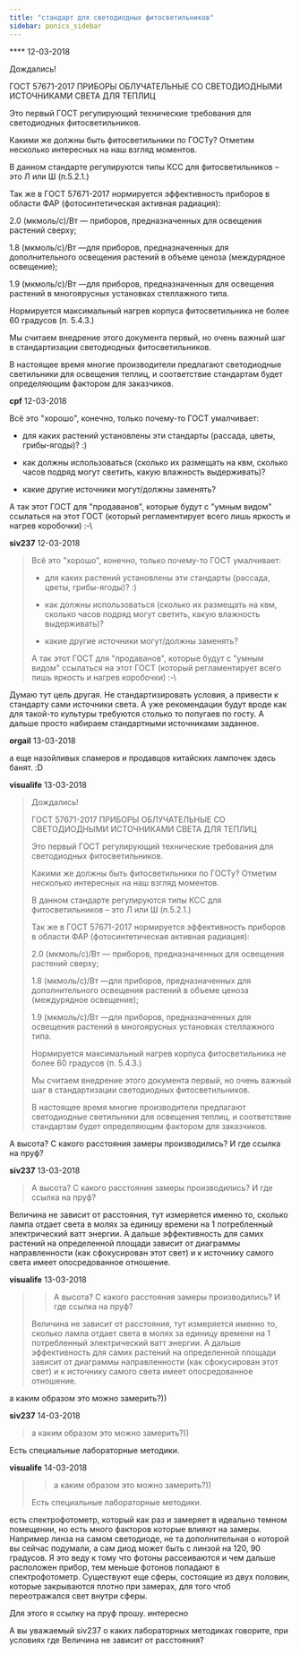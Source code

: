 ```yaml
---
title: "стандарт для светодиодных фитосветильников"
sidebar: ponics_sidebar
---
```


**** 12-03-2018

Дождались!

ГОСТ 57671-2017 ПРИБОРЫ ОБЛУЧАТЕЛЬНЫЕ СО СВЕТОДИОДНЫМИ ИСТОЧНИКАМИ СВЕТА ДЛЯ ТЕПЛИЦ

Это первый ГОСТ регулирующий технические требования для светодиодных фитосветильников.

Какими же должны быть фитосветильники по ГОСТу? Отметим несколько интересных на наш взгляд моментов.

В данном стандарте регулируются типы КСС для фитосветильников – это Л или Ш (п.5.2.1.)

Так же в ГОСТ 57671-2017 нормируется эффективность приборов в области ФАР (фотосинтетическая активная радиация):

2.0 (мкмоль/с)/Вт — приборов, предназначенных для освещения растений сверху;

1.8 (мкмоль/с)/Вт —для приборов, предназначенных для дополнительного освещения растений в объеме ценоза (междурядное освещение);

1.9 (мкмоль/с)/Вт —для приборов, предназначенных для освещения растений в многоярусных установках стеллажного типа.

Нормируется максимальный нагрев корпуса фитосветильника не более 60 градусов (п. 5.4.3.)

Мы считаем внедрение этого документа первый, но очень важный шаг в стандартизации светодиодных фитосветильников.

В настоящее время многие производители предлагают светодиодные светильники для освещения теплиц, и соответствие стандартам будет определяющим фактором для заказчиков.


**cpf** 12-03-2018

Всё это "хорошо", конечно, только почему-то ГОСТ умалчивает:

- для каких растений установлены эти стандарты (рассада, цветы, грибы-ягоды)? :)

- как должны использоваться (сколько их размещать на квм, сколько часов подряд могут светить, какую влажность выдерживать)?

- какие другие источники могут/должны заменять?

А так этот ГОСТ для "продаванов", которые будут с "умным видом" ссылаться на этот ГОСТ (который регламентирует всего лишь яркость и нагрев коробочки) :-\


**siv237** 12-03-2018

> Всё это "хорошо", конечно, только почему-то ГОСТ умалчивает:
> 
> - для каких растений установлены эти стандарты (рассада, цветы, грибы-ягоды)? :)
> 
> - как должны использоваться (сколько их размещать на квм, сколько часов подряд могут светить, какую влажность выдерживать)?
> 
> - какие другие источники могут/должны заменять?
> 
> А так этот ГОСТ для "продаванов", которые будут с "умным видом" ссылаться на этот ГОСТ (который регламентирует всего лишь яркость и нагрев коробочки) :-\

Думаю тут цель другая. Не стандартизировать условия, а привести к стандарту сами источники света. А уже рекомендации будут вроде как для такой-то культуры требуются столько то попугаев по госту. А дальше просто набираем стандартными источниками заданное.


**orgail** 13-03-2018

а еще назойливых спамеров и продавцов китайских лампочек здесь банят. :D


**visualife** 13-03-2018

> Дождались!
> 
> ГОСТ 57671-2017 ПРИБОРЫ ОБЛУЧАТЕЛЬНЫЕ СО СВЕТОДИОДНЫМИ ИСТОЧНИКАМИ СВЕТА ДЛЯ ТЕПЛИЦ
> 
> Это первый ГОСТ регулирующий технические требования для светодиодных фитосветильников.
> 
> Какими же должны быть фитосветильники по ГОСТу? Отметим несколько интересных на наш взгляд моментов.
> 
> В данном стандарте регулируются типы КСС для фитосветильников – это Л или Ш (п.5.2.1.)
> 
> Так же в ГОСТ 57671-2017 нормируется эффективность приборов в области ФАР (фотосинтетическая активная радиация):
> 
> 2.0 (мкмоль/с)/Вт — приборов, предназначенных для освещения растений сверху;
> 
> 1.8 (мкмоль/с)/Вт —для приборов, предназначенных для дополнительного освещения растений в объеме ценоза (междурядное освещение);
> 
> 1.9 (мкмоль/с)/Вт —для приборов, предназначенных для освещения растений в многоярусных установках стеллажного типа.
> 
> Нормируется максимальный нагрев корпуса фитосветильника не более 60 градусов (п. 5.4.3.)
> 
> Мы считаем внедрение этого документа первый, но очень важный шаг в стандартизации светодиодных фитосветильников.
> 
> В настоящее время многие производители предлагают светодиодные светильники для освещения теплиц, и соответствие стандартам будет определяющим фактором для заказчиков.

А высота? С какого расстояния замеры производились? И где ссылка на пруф? 


**siv237** 13-03-2018

> А высота? С какого расстояния замеры производились? И где ссылка на пруф?

Величина не зависит от расстояния, тут измеряется именно то, сколько лампа отдает света в молях за единицу времени на 1 потребленный электрический ватт энергии. А дальше эффективность для самих растений на определенной площади зависит от диаграммы направленности (как сфокусирован этот свет) и к источнику самого света имеет опосредованное отношение.


**visualife** 13-03-2018

> > А высота? С какого расстояния замеры производились? И где ссылка на пруф?
> 
> 
> 
> Величина не зависит от расстояния, тут измеряется именно то, сколько лампа отдает света в молях за единицу времени на 1 потребленный электрический ватт энергии. А дальше эффективность для самих растений на определенной площади зависит от диаграммы направленности (как сфокусирован этот свет) и к источнику самого света имеет опосредованное отношение.

а каким образом это можно замерить?))


**siv237** 14-03-2018

> а каким образом это можно замерить?))

Есть специальные лабораторные методики.


**visualife** 14-03-2018

> > а каким образом это можно замерить?))
> 
> 
> 
> Есть специальные лабораторные методики.

есть спектрофотометр, который как раз и замеряет в идеально темном помещении, но есть много факторов которые влияют на замеры. Например линза на самом светодиоде, не та дополнительная о которой вы сейчас подумали, а сам диод может быть с линзой на 120, 90 градусов. Я это веду к тому что фотоны рассеиваются и чем дальше расположен прибор, тем меньше фотонов попадают в спектрофотометр. Существуют еще сферы, состоящие из двух половин, которые закрываются плотно при замерах, для того чтоб переотражался свет внутри сферы.

Для этого я ссылку на пруф прошу. интересно 

А вы уважаемый siv237 о каких лабораторных методиках говорите, при условиях где Величина не зависит от расстояния?



